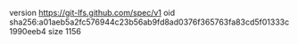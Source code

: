 version https://git-lfs.github.com/spec/v1
oid sha256:a01aeb5a2fc576944c23b56ab9fd8ad0376f365763fa83cd5f01333c1990eeb4
size 1156

